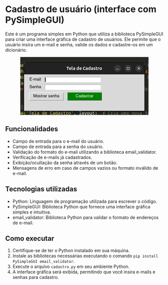 # Cadastro de usuário (interface com PySimpleGUI)

Este é um programa simples em Python que utiliza a biblioteca PySimpleGUI para criar uma interface gráfica de cadastro de usuários. Ele permite que o usuário insira um e-mail e senha, valide os dados e cadastre-os em um dicionário.<br>
<p align="center">
  <img src="img1.png" alt="Interface">
</p>

## Funcionalidades

- Campo de entrada para o e-mail do usuário.
- Campo de entrada para a senha do usuário.
- Validação do formato do e-mail utilizando a biblioteca email_validator.
- Verificação de e-mails já cadastrados.
- Exibição/ocultação da senha através de um botão.
- Mensagens de erro em caso de campos vazios ou formato inválido de e-mail.

## Tecnologias utilizadas

- Python: Linguagem de programação utilizada para escrever o código.
- PySimpleGUI: Biblioteca Python que fornece uma interface gráfica simples e intuitiva.
- email_validator: Biblioteca Python para validar o formato de endereços de e-mail.

## Como executar

1. Certifique-se de ter o Python instalado em sua máquina.
2. Instale as bibliotecas necessárias executando o comando `pip install PySimpleGUI email_validator`.
3. Execute o arquivo `cadastro.py` em seu ambiente Python.
4. A interface gráfica será exibida, permitindo que você insira e-mails e senhas para cadastro.
